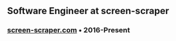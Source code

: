 ## Software Engineer at screen-scraper
### [screen-scraper.com](https://screen-scraper.com) &bull; 2016-Present